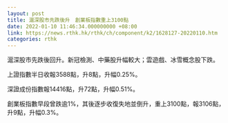 ```yaml
---
layout: post
title: 滬深股市先跌後升　創業板指數重上3100點
date: 2022-01-10 11:46:34.000000000 +08:00
link: https://news.rthk.hk/rthk/ch/component/k2/1628127-20220110.htm
categories: rthk
---
```


滬深股市先跌後回升。新冠檢測、中藥股升幅較大；雲遊戲、冰雪概念股下跌。

上證指數半日收報3588點，升8點，升幅0.25%。

深證成份指數報14416點，升72點，升幅0.51%。

創業板指數早段曾跌逾1%，其後逐步收復失地並倒升，重上3100點，報3106點，升9點，升幅0.3%。
